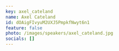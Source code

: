 ```yaml
---
key: axel_cateland
name: Axel Cateland
id: dOAigFIvyuM2UXJ5PmpkfNwyt6n1
feature: false
photo: /images/speakers/axel_cateland.jpg
socials: []
---
```

